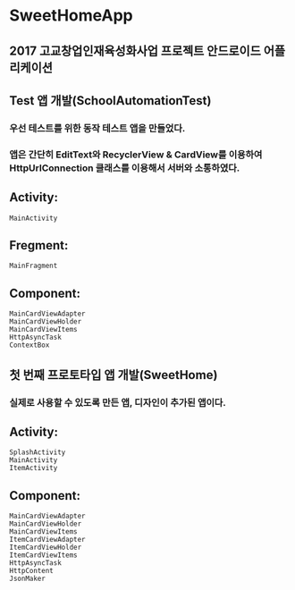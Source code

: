 # SweetHomeApp
2017 고교창업인재육성화사업 프로젝트 안드로이드 어플리케이션
-----

## Test 앱 개발(SchoolAutomationTest)
### 우선 테스트를 위한 동작 테스트 앱을 만들었다. 
### 앱은 간단히 EditText와 RecyclerView & CardView를 이용하여 HttpUrlConnection 클래스를 이용해서 서버와 소통하였다. 

## Activity:
	MainActivity
## Fregment:
	MainFragment
## Component:
	MainCardViewAdapter
	MainCardViewHolder
	MainCardViewItems
	HttpAsyncTask
	ContextBox

## 첫 번째 프로토타입 앱 개발(SweetHome)
### 실제로 사용할 수 있도록 만든 앱, 디자인이 추가된 앱이다.

## Activity:
	SplashActivity
	MainActivity
	ItemActivity
## Component:
	MainCardViewAdapter
	MainCardViewHolder
	MainCardViewItems
	ItemCardViewAdapter
	ItemCardViewHolder
	ItemCardViewItems
	HttpAsyncTask
	HttpContent
	JsonMaker
